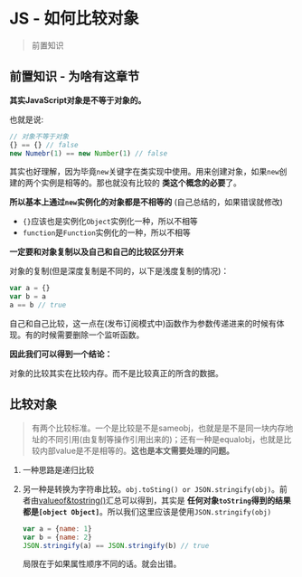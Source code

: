 # JS - 如何比较对象
> 前置知识

## 前置知识 - 为啥有这章节

**其实JavaScript对象是不等于对象的。**

也就是说:

```JavaScript
// 对象不等于对象
{} == {} // false
new Numebr(1) == new Number(1) // false
```

其实也好理解，因为毕竟`new`关键字在类实现中使用。用来创建对象，如果`new`创建的两个实例是相等的。那也就没有比较的 **类这个概念的必要**了。

**所以基本上通过`new`实例化的对象都是不相等的** (自己总结的，如果错误就修改)

* `{}`应该也是实例化`Object`实例化一种，所以不相等
* `function`是`Function`实例化的一种，所以不相等

**一定要和对象复制以及自己和自己的比较区分开来**

对象的复制(但是深度复制是不同的，以下是浅度复制的情况)：

```JavaScript
var a = {}
var b = a
a == b // true
```

自己和自己比较，这一点在(发布订阅模式中)函数作为参数传递进来的时候有体现。有的时候需要删除一个监听函数。

**因此我们可以得到一个结论：**

对象的比较其实在比较内存。而不是比较真正的所含的数据。

## 比较对象

> 有两个比较标准。一个是比较是不是sameobj，也就是是不是同一块内存地址的不同引用(由复制等操作引用出来的)；还有一种是equalobj，也就是比较内部value是不是相等的。**这也是本文需要处理的问题。**

1. 一种思路是递归比较
2. 另一种是转换为字符串比较。`obj.toSting() or JSON.stringify(obj)`。前者由[valueof&tostring()]()汇总可以得到，其实是 **任何对象`toString`得到的结果都是`[object Object]`**。所以我们这里应该是使用`JSON.stringify(obj)`

    ```JavaScript
    var a = {name: 1}
    var b = {name: 2}
    JSON.stringify(a) == JSON.stringify(b) // true
    ```
    局限在于如果属性顺序不同的话。就会出错。

